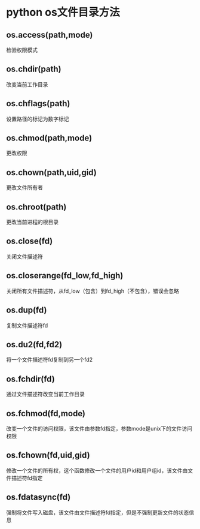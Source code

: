 # python os文件目录方法

## os.access(path,mode)
检验权限模式

## os.chdir(path)
改变当前工作目录

## os.chflags(path)
设置路径的标记为数字标记

## os.chmod(path,mode)
更改权限

## os.chown(path,uid,gid)
更改文件所有者

## os.chroot(path)
更改当前进程的根目录

## os.close(fd)
关闭文件描述符

## os.closerange(fd_low,fd_high)
关闭所有文件描述符，从fd_low（包含）到fd_high（不包含），错误会忽略

## os.dup(fd)
复制文件描述符fd

## os.du2(fd,fd2)
将一个文件描述符fd复制到另一个fd2

## os.fchdir(fd)
通过文件描述符改变当前工作目录

## os.fchmod(fd,mode)
改变一个文件的访问权限，该文件由参数fd指定，参数mode是unix下的文件访问权限

## os.fchown(fd,uid,gid)
修改一个文件的所有权，这个函数修改一个文件的用户id和用户组id，该文件由文件描述符fd指定
## os.fdatasync(fd)
强制将文件写入磁盘，该文件由文件描述符fd指定，但是不强制更新文件的状态信息

